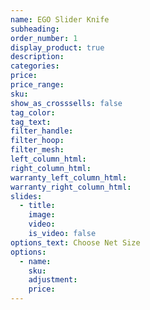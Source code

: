 ```yaml
---
name: EGO Slider Knife
subheading:
order_number: 1
display_product: true
description:
categories:
price:
price_range:
sku:
show_as_crosssells: false
tag_color:
tag_text:
filter_handle:
filter_hoop:
filter_mesh:
left_column_html:
right_column_html:
warranty_left_column_html:
warranty_right_column_html:
slides:
  - title:
    image:
    video:
    is_video: false
options_text: Choose Net Size
options:
  - name:
    sku:
    adjustment:
    price:
---
```

